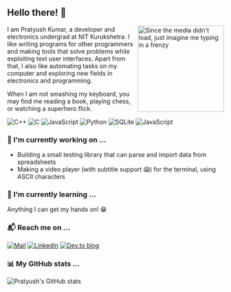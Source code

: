 ## Hello there! 👋
<img align="right" src="https://media.giphy.com/media/ZchkBcB4zKiuG4Y22I/giphy.gif" width="200px" alt="Since the media didn't load, just imagine me typing in a frenzy">
I am Pratyush Kumar, a developer and electronics undergrad at NIT Kurukshetra. I like writing programs for other programmers and making tools that solve problems while exploiting text user interfaces. Apart from that, I also like automating tasks on my computer and exploring new fields in electronics and programming.

When I am not smashing my keyboard, you may find me reading a book, playing chess, or watching a superhero flick.

<p>
  <img alt="C++" src="https://img.shields.io/badge/c++-%2300599C.svg?&style=for-the-badge&logo=c%2B%2B&ogoColor=white"/>
  <img alt="C" src="https://img.shields.io/badge/c-%2300599C.svg?&style=for-the-badge&logo=c&logoColor=white"/>
  <img alt="JavaScript" src="https://img.shields.io/badge/java-red.svg?&style=for-the-badge&logo=java&logoColor=white"/>
  <img alt="Python" src="https://img.shields.io/badge/python-yellow.svg?&style=for-the-badge&logo=python&logoColor=white"/>
  <img alt="SQLite" src="https://img.shields.io/badge/sqlite-blue.svg?&style=for-the-badge&logo=sqlite&logoColor=white"/>
  <img alt="JavaScript" src="https://img.shields.io/badge/javascript-black.svg?&style=for-the-badge&logo=javascript&logoColor=yellow"/>
</p>

### 🔭 I'm currently working on ...
- Building a small testing library that can parse and import data from spreadsheets
- Making a video player (with subtitle support 😱) for the terminal, using ASCII characters

### 🌱 I'm currently learning ...
Anything I can get my hands on! 😁

### 📬 Reach me on ...
<a href="mailto:pratyushkumar23@outlook.com"><img alt="Mail" src="https://img.shields.io/badge/Microsoft_Outlook-0078D4?style=for-the-badge&amp;logo=microsoft-outlook&amp;logoColor=white"></a>
<a href="https://www.linkedin.com/in/pratyush-kumar-alpha01/"><img alt="LinkedIn" src="https://img.shields.io/badge/LinkedIn-blue?style=for-the-badge&logo=linkedin&logoColor=white"></a>
 <a href="https://dev.to/pratyushkumar"><img alt="Dev.to blog" src="https://img.shields.io/badge/dev.to-0A0A0A?style=for-the-badge&logo=dev.to&logoColor=white" ></a>
### 📊 My GitHub stats ...
![Pratyush's GitHub stats](https://github-readme-stats.vercel.app/api?username=pk-cod3ch3mist&show_icons=true&theme=swift)
